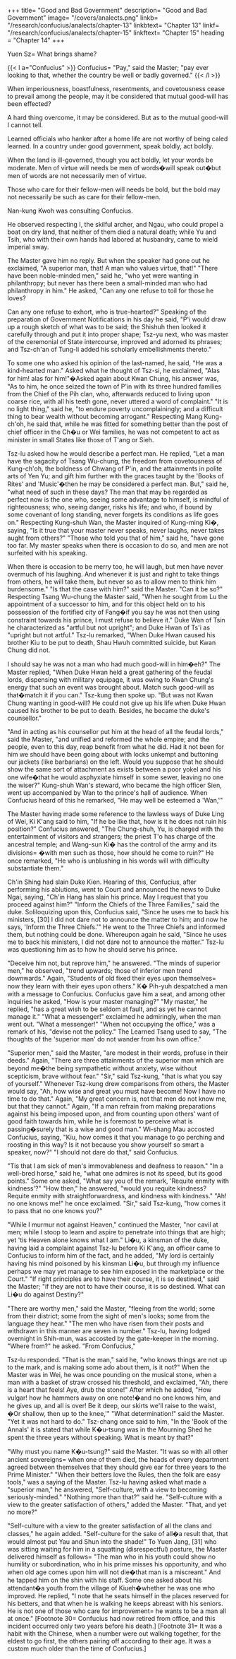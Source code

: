 +++
title=  "Good and Bad Government"
description=  "Good and Bad Government"
image=  "/covers/analects.png"
linkb=  "/research/confucius/analects/chapter-13"
linkbtext=  "Chapter 13"
linkf=  "/research/confucius/analects/chapter-15"
linkftext=  "Chapter 15"
heading =  "Chapter 14"
+++


Yuen Sz=  What brings shame?

{{< l a="Confucius" >}}
Confucius=  "Pay," said the Master; "pay ever looking to that, whether the country be well or badly governed."
{{< /l >}}

When imperiousness, boastfulness, resentments, and covetousness cease to prevail among the people, may it be considered that mutual good-will has been effected?

A hard thing overcome, it may be considered. But as to the mutual good-will I cannot tell.

Learned officials who hanker after a home life are not worthy of being caled learned. In a country under good government, speak boldly, act boldly. 

When the land is ill-governed, though you act boldly, let your words be moderate.
Men of virtue will needs be men of words�will speak out�but men of words are not necessarily men of virtue.

Those who care for their fellow-men will needs be bold, but the bold may not necessarily be such as care for their fellow-men.

Nan-kung Kwoh was consulting Confucius.

He observed respecting I, the skilful archer, and Ngau, who could propel a boat on dry land, that neither of them died a natural death; while Yu and Tsih, who with their own hands had labored at husbandry, came to wield imperial sway.

The Master gave him no reply. But when the speaker had gone out he exclaimed, "A superior man, that! A man who values virtue, that!" "There have been noble-minded men," said he, "who yet were wanting in philanthropy; but never has there been a small-minded man who had philanthropy in him." He asked, "Can any one refuse to toil for those he loves? 

Can any one refuse to exhort, who is true-hearted?" Speaking of the preparation of Government Notifications in his day he said, "P'i would draw up a rough sketch of what was to be said; the Shishuh then looked it carefully through and put it into proper shape; Tsz-yu next, who was master of the ceremonial of State intercourse, improved and adorned its phrases; and Tsz-ch'an of Tung-li added his scholarly embellishments thereto." 

To some one who asked his opinion of the last-named, he said, "He was a kind-hearted man." Asked what he thought of Tsz-si, he exclaimed, "Alas for him! alas for him!"�Asked again about Kwan Chung, his answer was, "As to him, he once seized the town of P'in with its three hundred families from the Chief of the Pih clan, who, afterwards reduced to living upon coarse rice, with all his teeth gone, never uttered a word of complaint." "It is no light thing," said he, "to endure poverty uncomplainingly; and a difficult thing to bear wealth without becoming arrogant." Respecting Mang Kung-ch'oh, he said that, while he was fitted for something better than the post of chief officer in the Ch�u or Wei families, he was not competent to act as minister in small States like those of T'ang or Sieh. 

Tsz-lu asked how he would describe a perfect man. He replied, "Let a man have the sagacity of Tsang Wu-chung, the freedom from covetousness of Kung-ch'oh, the boldness of Chwang of P'in, and the attainments in polite arts of Yen Yu; and gift him further with the graces taught by the 'Books of Rites' and 'Music'�then he may be considered a perfect man. But," said he, "what need of such in these days? The man that may be regarded as perfect now is the one who, seeing some advantage to himself, is mindful of righteousness; who, seeing danger, risks his life; and who, if bound by some covenant of long standing, never forgets its conditions as life goes on." Respecting Kung-shuh Wan, the Master inquired of Kung-ming Ki�, saying, "Is it true that your master never speaks, never laughs, never takes aught from others?" "Those who told you that of him," said he, "have gone too far. My master speaks when there is occasion to do so, and men are not surfeited with his speaking. 

When there is occasion to be merry too, he will laugh, but men have never overmuch of his laughing. And whenever it is just and right to take things from others, he will take them, but never so as to allow men to think him burdensome." "Is that the case with him?" said the Master. "Can it be so?" Respecting Tsang Wu-chung the Master said, "When he sought from Lu the appointment of a successor to him, and for this object held on to his possession of the fortified city of Fang�if you say he was not then using constraint towards his prince, I must refuse to believe it." Duke Wan of Tsin he characterized as "artful but not upright"; and Duke Hwan of Ts'i as "upright but not artful." Tsz-lu remarked, "When Duke Hwan caused his brother Kiu to be put to death, Shau Hwuh committed suicide, but Kwan Chung did not.

 I should say he was not a man who had much good-will in him�eh?" The Master replied, "When Duke Hwan held a great gathering of the feudal lords, dispensing with military equipage, it was owing to Kwan Chung's energy that such an event was brought about. Match such good-will as that�match it if you can." Tsz-kung then spoke up. "But was not Kwan Chung wanting in good-will? He could not give up his life when Duke Hwan caused his brother to be put to death. Besides, he became the duke's counsellor." 

"And in acting as his counsellor put him at the head of all the feudal lords," said the Master, "and unified and reformed the whole empire; and the people, even to this day, reap benefit from what he did. Had it not been for him we should have been going about with locks unkempt and buttoning our jackets (like barbarians) on the left. Would you suppose that he should show the same sort of attachment as exists between a poor yokel and his one wife�that he would asphyxiate himself in some sewer, leaving no one the wiser?" Kung-shuh Wan's steward, who became the high officer Sien, went up accompanied by Wan to the prince's hall of audience. When Confucius heard of this he remarked, "He may well be esteemed a 'Wan,'" 

The Master having made some reference to the lawless ways of Duke Ling of Wei, Ki K'ang said to him, "If he be like that, how is it he does not ruin his position?" Confucius answered, "The Chung-shuh, Yu, is charged with the entertainment of visitors and strangers; the priest T'o has charge of the ancestral temple; and Wang-sun Ki� has the control of the army and its divisions= �with men such as those, how should he come to ruin?" He once remarked, "He who is unblushing in his words will with difficulty substantiate them." 

Ch'in Shing had slain Duke Kien. Hearing of this, Confucius, after performing his ablutions, went to Court and announced the news to Duke Ngai, saying, "Ch'in Hang has slain his prince. May I request that you proceed against him?" "Inform the Chiefs of the Three Families," said the duke. Soliloquizing upon this, Confucius said, "Since he uses me to back his ministers, [30] I did not dare not to announce the matter to him; and now he says, 'Inform the Three Chiefs.'" He went to the Three Chiefs and informed them, but nothing could be done. Whereupon again he said, "Since he uses me to back his ministers, I did not dare not to announce the matter." Tsz-lu was questioning him as to how he should serve his prince. 

"Deceive him not, but reprove him," he answered. "The minds of superior men," he observed, "trend upwards; those of inferior men trend downwards." Again, "Students of old fixed their eyes upon themselves=  now they learn with their eyes upon others." K� Pih-yuh despatched a man with a message to Confucius. Confucius gave him a seat, and among other inquiries he asked, "How is your master managing?" "My master," he replied, "has a great wish to be seldom at fault, and as yet he cannot manage it." "What a messenger!" exclaimed he admiringly, when the man went out. "What a messenger!" "When not occupying the office," was a remark of his, "devise not the policy." The Learned Tsang used to say, "The thoughts of the 'superior man' do not wander from his own office." 

"Superior men," said the Master, "are modest in their words, profuse in their deeds." Again, "There are three attainments of the superior man which are beyond me�the being sympathetic without anxiety, wise without scepticism, brave without fear." "Sir," said Tsz-kung, "that is what you say of yourself." Whenever Tsz-kung drew comparisons from others, the Master would say, "Ah, how wise and great you must have become! Now I have no time to do that." Again, "My great concern is, not that men do not know me, but that they cannot." Again, "If a man refrain from making preparations against his being imposed upon, and from counting upon others' want of good faith towards him, while he is foremost to perceive what is passing�surely that is a wise and good man." Wi-shang Mau accosted Confucius, saying, "Kiu, how comes it that you manage to go perching and roosting in this way? Is it not because you show yourself so smart a speaker, now?" "I should not dare do that," said Confucius. 

"Tis that I am sick of men's immovableness and deafness to reason." "In a well-bred horse," said he, "what one admires is not its speed, but its good points." Some one asked, "What say you of the remark, 'Requite enmity with kindness'?" "How then," he answered, "would you requite kindness? Requite enmity with straightforwardness, and kindness with kindness." "Ah! no one knows me!" he once exclaimed. "Sir," said Tsz-kung, "how comes it to pass that no one knows you?" 

"While I murmur not against Heaven," continued the Master, "nor cavil at men; while I stoop to learn and aspire to penetrate into things that are high; yet 'tis Heaven alone knows what I am." Li�u, a kinsman of the duke, having laid a complaint against Tsz-lu before Ki K'ang, an officer came to Confucius to inform him of the fact, and he added, "My lord is certainly having his mind poisoned by his kinsman Li�u, but through my influence perhaps we may yet manage to see him exposed in the marketplace or the Court." "If right principles are to have their course, it is so destined," said the Master; "if they are not to have their course, it is so destined. What can Li�u do against Destiny?" 

"There are worthy men," said the Master, "fleeing from the world; some from their district; some from the sight of men's looks; some from the language they hear." "The men who have risen from their posts and withdrawn in this manner are seven in number." Tsz-lu, having lodged overnight in Shih-mun, was accosted by the gate-keeper in the morning. "Where from?" he asked. "From Confucius," 

Tsz-lu responded. "That is the man," said he, "who knows things are not up to the mark, and is making some ado about them, is it not?" When the Master was in Wei, he was once pounding on the musical stone, when a man with a basket of straw crossed his threshold, and exclaimed, "Ah, there is a heart that feels! Aye, drub the stone!" After which he added, "How vulgar! how he hammers away on one note!�and no one knows him, and he gives up, and all is over! Be it deep, our skirts we'll raise to the waist, �Or shallow, then up to the knee,'" "What determination!" said the Master. "Yet it was not hard to do." Tsz-chang once said to him, "In the 'Book of the Annals' it is stated that while K�u-tsung was in the Mourning Shed he spent the three years without speaking. What is meant by that?" 

"Why must you name K�u-tsung?" said the Master. "It was so with all other ancient sovereigns=  when one of them died, the heads of every department agreed between themselves that they should give ear for three years to the Prime Minister." "When their betters love the Rules, then the folk are easy tools," was a saying of the Master. Tsz-lu having asked what made a "superior man," he answered, "Self-culture, with a view to becoming seriously-minded." "Nothing more than that?" said he. "Self-culture with a view to the greater satisfaction of others," added the Master. "That, and yet no more?" 

"Self-culture with a view to the greater satisfaction of all the clans and classes," he again added. "Self-culture for the sake of all�a result that, that would almost put Yau and Shun into the shade!" To Yuen Jang, [31] who was sitting waiting for him in a squatting (disrespectful) posture, the Master delivered himself as follows=  "The man who in his youth could show no humility or subordination, who in his prime misses his opportunity, and who when old age comes upon him will not die�that man is a miscreant." And he tapped him on the shin with his staff. Some one asked about his attendant�a youth from the village of Kiueh�whether he was one who improved. He replied, "I note that he seats himself in the places reserved for his betters, and that when he is walking he keeps abreast with his seniors. He is not one of those who care for improvement=  he wants to be a man all at once." [Footnote 30=  Confucius had now retired from office, and this incident occurred only two years before his death.] [Footnote 31=  It was a habit with the Chinese, when a number were out walking together, for the eldest to go first, the others pairing off according to their age. It was a custom much older than the time of Confucius.] 
